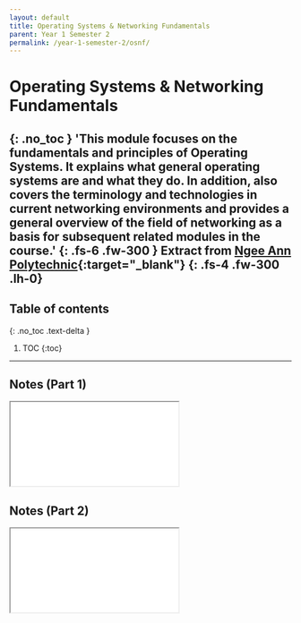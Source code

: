 ```yaml
---
layout: default
title: Operating Systems & Networking Fundamentals
parent: Year 1 Semester 2
permalink: /year-1-semester-2/osnf/
---
```

# Operating Systems & Networking Fundamentals
{: .no_toc }
'This module focuses on the fundamentals and principles of Operating Systems. It explains what general operating systems are and what they do. In addition, also covers the terminology and technologies in current networking environments and provides a general overview of the field of networking as a basis for subsequent related modules in the course.'
{: .fs-6 .fw-300 }
Extract from [Ngee Ann Polytechnic](https://www.np.edu.sg/ict/Pages/it-syllabus.aspx){:target="_blank"}
{: .fs-4 .fw-300 .lh-0}
---

<link rel="stylesheet" type="text/css" media="all" href="../../css.css" />

## Table of contents
{: .no_toc .text-delta }

1. TOC
{:toc}

---

## Notes (Part 1)
<iframe src="../../src/OSNF_notes.pdf" class="pdf"></iframe>

## Notes (Part 2)
<iframe src="../../src/OSNF_notes.pdf" class="pdf"></iframe>